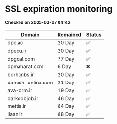 # SSL expiration monitoring

**Checked on 2025-03-07 04:42**

| Domain | Remained | Status       |
|--------|----------|--------------|
| dpe.ac     | 20 Day   | ✅ |
| dpedu.ir     | 20 Day   | ✅ |
| dpgoal.com     | 77 Day   | ✅ |
| dpmaharat.com     | 6 Day   | ❌ |
| borhanbs.ir     | 20 Day   | ✅ |
| danesh-online.com     | 21 Day   | ✅ |
| ava-crm.ir     | 19 Day   | ✅ |
| darkoobjob.ir     | 46 Day   | ✅ |
| mettis.ir     | 84 Day   | ✅ |
| liaan.ir     | 88 Day   | ✅ |
